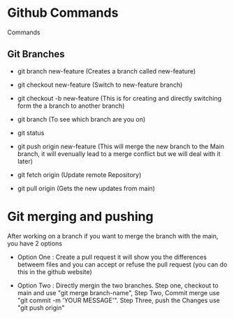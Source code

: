 # Github Commands

Commands

## Git Branches

* git branch new-feature (Creates a branch called new-feature)

* git checkout new-feature (Switch to new-feature branch)

* git checkout -b new-feature (This is for creating and directly switching form the a branch to another branch)

* git branch (To see which branch are you on)

* git status

* git push origin new-feature (This will merge the new branch to the Main branch, it will evenually lead to a merge conflict but we will deal with it later)

* git fetch origin (Update remote Repository)
* git pull origin (Gets the new updates from main)

# Git merging and pushing

After working on a branch if you want to merge the branch with the main, you have 2 options
* Option One : Create a pull request it will show you the differences betweem files and you can accept or refuse the pull request (you can do this in the github website)

* Option Two : Directly mergin the two branches. Step one, checkout to main and use "git merge branch-name", Step Two, Commit merge use "git commit -m 'YOUR MESSAGE'". Step Three, push the Changes use "git push origin"